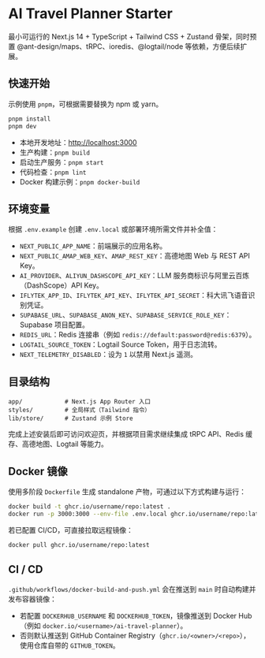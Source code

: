 # AI Travel Planner Starter

最小可运行的 Next.js 14 + TypeScript + Tailwind CSS + Zustand 骨架，同时预置 @ant-design/maps、tRPC、ioredis、@logtail/node 等依赖，方便后续扩展。

## 快速开始

示例使用 `pnpm`，可根据需要替换为 npm 或 yarn。

```bash
pnpm install
pnpm dev
```

- 本地开发地址：<http://localhost:3000>
- 生产构建：`pnpm build`
- 启动生产服务：`pnpm start`
- 代码检查：`pnpm lint`
- Docker 构建示例：`pnpm docker-build`

## 环境变量

根据 `.env.example` 创建 `.env.local` 或部署环境所需文件并补全值：

- `NEXT_PUBLIC_APP_NAME`：前端展示的应用名称。
- `NEXT_PUBLIC_AMAP_WEB_KEY`、`AMAP_REST_KEY`：高德地图 Web 与 REST API Key。
- `AI_PROVIDER`、`ALIYUN_DASHSCOPE_API_KEY`：LLM 服务商标识与阿里云百炼（DashScope）API Key。
- `IFLYTEK_APP_ID`、`IFLYTEK_API_KEY`、`IFLYTEK_API_SECRET`：科大讯飞语音识别凭证。
- `SUPABASE_URL`、`SUPABASE_ANON_KEY`、`SUPABASE_SERVICE_ROLE_KEY`：Supabase 项目配置。
- `REDIS_URL`：Redis 连接串（例如 `redis://default:password@redis:6379`）。
- `LOGTAIL_SOURCE_TOKEN`：Logtail Source Token，用于日志流转。
- `NEXT_TELEMETRY_DISABLED`：设为 `1` 以禁用 Next.js 遥测。

## 目录结构

```
app/            # Next.js App Router 入口
styles/         # 全局样式（Tailwind 指令）
lib/store/      # Zustand 示例 Store
```

完成上述安装后即可访问欢迎页，并根据项目需求继续集成 tRPC API、Redis 缓存、高德地图、Logtail 等能力。

## Docker 镜像

使用多阶段 `Dockerfile` 生成 standalone 产物，可通过以下方式构建与运行：

```bash
docker build -t ghcr.io/username/repo:latest .
docker run -p 3000:3000 --env-file .env.local ghcr.io/username/repo:latest
```

若已配置 CI/CD，可直接拉取远程镜像：

```bash
docker pull ghcr.io/username/repo:latest
```

## CI / CD

`.github/workflows/docker-build-and-push.yml` 会在推送到 `main` 时自动构建并发布容器镜像：

- 若配置 `DOCKERHUB_USERNAME` 和 `DOCKERHUB_TOKEN`，镜像推送到 Docker Hub（例如 `docker.io/<username>/ai-travel-planner`）。
- 否则默认推送到 GitHub Container Registry（`ghcr.io/<owner>/<repo>`），使用仓库自带的 `GITHUB_TOKEN`。